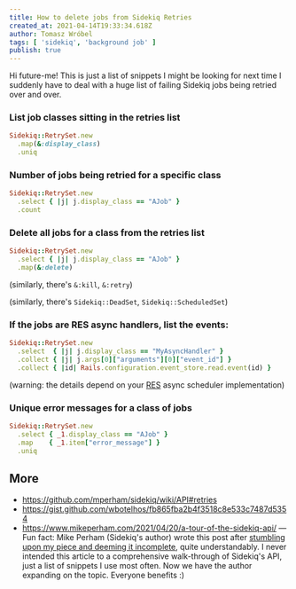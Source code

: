 ```yaml
---
title: How to delete jobs from Sidekiq Retries
created_at: 2021-04-14T19:33:34.618Z
author: Tomasz Wróbel
tags: [ 'sidekiq', 'background job' ]
publish: true
---
```


Hi future-me! This is just a list of snippets I might be looking for next time I suddenly have to deal with a huge list of failing Sidekiq jobs being retried over and over.

### List job classes sitting in the retries list

```ruby
Sidekiq::RetrySet.new
  .map(&:display_class)
  .uniq
```

### Number of jobs being retried for a specific class

```ruby
Sidekiq::RetrySet.new
  .select { |j| j.display_class == "AJob" }
  .count
```

### Delete all jobs for a class from the retries list

```ruby
Sidekiq::RetrySet.new
  .select { |j| j.display_class == "AJob" }
  .map(&:delete)
```

(similarly, there's `&:kill`, `&:retry`)

(similarly, there's `Sidekiq::DeadSet`, `Sidekiq::ScheduledSet`)

### If the jobs are RES async handlers, list the events:

```ruby
Sidekiq::RetrySet.new
  .select  { |j| j.display_class == "MyAsyncHandler" }
  .collect { |j| j.args[0]["arguments"][0]["event_id"] }
  .collect { |id| Rails.configuration.event_store.read.event(id) }
```

(warning: the details depend on your [RES](https://railseventstore.org/docs/v2/install/) async scheduler implementation)

### Unique error messages for a class of jobs

```ruby
Sidekiq::RetrySet.new
  .select { _1.display_class == "AJob" }
  .map    { _1.item["error_message"] }
  .uniq
```

## More

* https://github.com/mperham/sidekiq/wiki/API#retries
* https://gist.github.com/wbotelhos/fb865fba2b4f3518c8e533c7487d5354
* https://www.mikeperham.com/2021/04/20/a-tour-of-the-sidekiq-api/ — Fun fact: Mike Perham (Sidekiq's author) wrote this post after [stumbling upon my piece and deeming it incomplete](https://twitter.com/getajobmike/status/1382482181725900801), quite understandably. I never intended this article to a comprehensive walk-through of Sidekiq's API, just a list of snippets I use most often. Now we have the author expanding on the topic. Everyone benefits :)  
